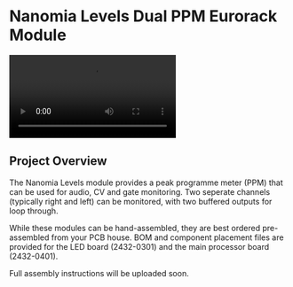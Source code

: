 # Nanomia Levels Dual PPM Eurorack Module

![Video of two Levels Eurorack modules](./images/levels.mov)

## Project Overview
The Nanomia Levels module provides a peak programme meter (PPM) that can be used for audio, CV and gate monitoring. Two seperate channels (typically right and left) can be monitored, with two buffered outputs for loop through.

While these modules can be hand-assembled, they are best ordered pre-assembled from your PCB house. BOM and component placement files are provided for the LED board (2432-0301) and the main processor board (2432-0401).

Full assembly instructions will be uploaded soon.